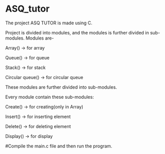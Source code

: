# ASQ_tutor
The project ASQ TUTOR is made using C.

Project is divided into modules, and the modules is further divided in sub-modules.
Modules are-

Array() → for array

Queue() → for queue

Stack() → for stack

Circular queue() → for circular queue

These modules are further divided into  sub-modules.

Every module contain these sub-modules:

Create() → for creating(only in Array)

Insert() → for inserting element

Delete() → for deleting element

Display() → for display


#Compile the main.c file and then run the program.
